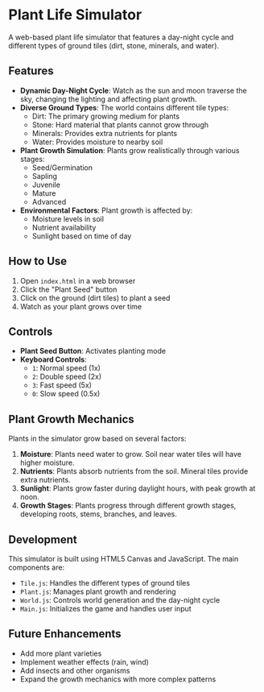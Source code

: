 # Plant Life Simulator

A web-based plant life simulator that features a day-night cycle and different types of ground tiles (dirt, stone, minerals, and water).

## Features

- **Dynamic Day-Night Cycle**: Watch as the sun and moon traverse the sky, changing the lighting and affecting plant growth.
- **Diverse Ground Types**: The world contains different tile types:
  - Dirt: The primary growing medium for plants
  - Stone: Hard material that plants cannot grow through
  - Minerals: Provides extra nutrients for plants
  - Water: Provides moisture to nearby soil
- **Plant Growth Simulation**: Plants grow realistically through various stages:
  - Seed/Germination
  - Sapling
  - Juvenile
  - Mature
  - Advanced
- **Environmental Factors**: Plant growth is affected by:
  - Moisture levels in soil
  - Nutrient availability
  - Sunlight based on time of day

## How to Use

1. Open `index.html` in a web browser
2. Click the "Plant Seed" button
3. Click on the ground (dirt tiles) to plant a seed
4. Watch as your plant grows over time

## Controls

- **Plant Seed Button**: Activates planting mode
- **Keyboard Controls**:
  - `1`: Normal speed (1x)
  - `2`: Double speed (2x)
  - `3`: Fast speed (5x)
  - `0`: Slow speed (0.5x)

## Plant Growth Mechanics

Plants in the simulator grow based on several factors:

1. **Moisture**: Plants need water to grow. Soil near water tiles will have higher moisture.
2. **Nutrients**: Plants absorb nutrients from the soil. Mineral tiles provide extra nutrients.
3. **Sunlight**: Plants grow faster during daylight hours, with peak growth at noon.
4. **Growth Stages**: Plants progress through different growth stages, developing roots, stems, branches, and leaves.

## Development

This simulator is built using HTML5 Canvas and JavaScript. The main components are:

- `Tile.js`: Handles the different types of ground tiles
- `Plant.js`: Manages plant growth and rendering
- `World.js`: Controls world generation and the day-night cycle
- `Main.js`: Initializes the game and handles user input

## Future Enhancements

- Add more plant varieties
- Implement weather effects (rain, wind)
- Add insects and other organisms
- Expand the growth mechanics with more complex patterns 